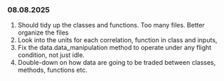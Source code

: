 ### 08.08.2025

1. Should tidy up the classes and functions. Too many files. Better organize the files
2. Look into the units for each correlation, function in class and inputs,
3. Fix the data.data_manipulation method to operate under any flight condition, not just idle.
4. Double-down on how data are going to be traded between classes, methods, functions etc. 